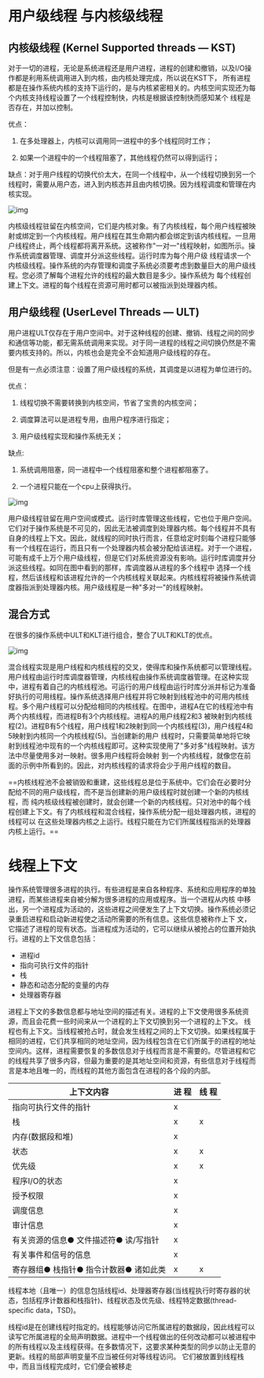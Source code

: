 # **用户级线程** 与内核级线程



## **内核级线程** **(Kernel Supported threads** **—** **KST)** 

对于一切的进程，无论是系统进程还是用户进程，进程的创建和撤销，以及I/O操作都是利用系统调用进入到内核，由内核处理完成，所以说在KST下， 所有进程都是在操作系统内核的支持下运行的，是与内核紧密相关的。内核空间实现还为每个内核支持线程设置了一个线程控制快，内核是根据该控制快而感知某个 线程是否存在，并加以控制。

优点：

1. 在多处理器上，内核可以调用同一进程中的多个线程同时工作；

2. 如果一个进程中的一个线程阻塞了，其他线程仍然可以得到运行；

缺点：对于用户线程的切换代价太大，在同一个线程中，从一个线程切换到另一个线程时，需要从用户态，进入到内核态并且由内核切换。因为线程调度和管理在内核实现。

![img](https://gitee.com/lzw657434763/pictures/raw/master/Blog/20211130154848.jpg)

内核级线程驻留在内核空间，它们是内核对象。有了内核线程，每个用户线程被映射或绑定到一个内核线程。用户线程在其生命期内都会绑定到该内核线程。一旦用户线程终止，两个线程都将离开系统。这被称作"一对一"线程映射，如图所示。操作系统调度器管理、调度并分派这些线程。运行时库为每个用户级 线程请求一个内核级线程。操作系统的内存管理和调度子系统必须要考虑到数量巨大的用户级线程。您必须了解每个进程允许的线程的最大数目是多少。操作系统为 每个线程创建上下文。进程的每个线程在资源可用时都可以被指派到处理器内核。 

 

## **用户级线程** **(UserLevel Threads**    **—** **ULT)**

用户进程ULT仅存在于用户空间中。对于这种线程的创建、撤销、线程之间的同步和通信等功能，都无需系统调用来实现。对于同一进程的线程之间切换仍然是不需要内核支持的。所以，内核也会是完全不会知道用户级线程的存在。

但是有一点必须注意：设置了用户级线程的系统，其调度是以进程为单位进行的。

优点：

1. 线程切换不需要转换到内核空间，节省了宝贵的内核空间；

2. 调度算法可以是进程专用，由用户程序进行指定；

3. 用户级线程实现和操作系统无关；

缺点:

1. 系统调用阻塞，同一进程中一个线程阻塞和整个进程都阻塞了。

2. 一个进程只能在一个cpu上获得执行。

![img](https://gitee.com/lzw657434763/pictures/raw/master/Blog/20211130155624.jpg)

用户级线程驻留在用户空间或模式。运行时库管理这些线程，它也位于用户空间。它们对于操作系统是不可见的，因此无法被调度到处理器内核。每个线程并不具有 自身的线程上下文。因此，就线程的同时执行而言，任意给定时刻每个进程只能够有一个线程在运行，而且只有一个处理器内核会被分配给该进程。对于一个进程，可能有成千上万个用户级线程，但是它们对系统资源没有影响。运行时库调度并分派这些线程。如同在图中看到的那样，库调度器从进程的多个线程中 选择一个线程，然后该线程和该进程允许的一个内核线程关联起来。内核线程将被操作系统调度器指派到处理器内核。用户级线程是一种"多对一"的线程映射。

 

## **混合方式**

在很多的操作系统中ULT和KLT进行组合，整合了ULT和KLT的优点。

![img](https://gitee.com/lzw657434763/pictures/raw/master/Blog/20211130155811.jpg)

混合线程实现是用户线程和内核线程的交叉，使得库和操作系统都可以管理线程。用户线程由运行时库调度器管理，内核线程由操作系统调度器管理。在这种实现 中，进程有着自己的内核线程池。可运行的用户线程由运行时库分派并标记为准备好执行的可用线程。操作系统选择用户线程并将它映射到线程池中的可用内核线 程。多个用户线程可以分配给相同的内核线程。在图中，进程A在它的线程池中有两个内核线程，而进程B有3个内核线程。进程A的用户线程2和3 被映射到内核线程(2)。进程B有5个线程，用户线程1和2映射到同一个内核线程(3)，用户线程4和5映射到内核同一个内核线程(5)。当创建新的用户 线程时，只需要简单地将它映射到线程池中现有的一个内核线程即可。这种实现使用了"多对多"线程映射。该方法中尽量使用多对一映射。很多用户线程将会映射 到一个内核线程，就像您在前面的示例中所看到的。因此，对内核线程的请求将会少于用户线程的数目。



==内核线程池不会被销毁和重建，这些线程总是位于系统中。它们会在必要时分配给不同的用户级线程，而不是当创建新的用户级线程时就创建一个新的内核线程，而 纯内核级线程被创建时，就会创建一个新的内核线程。只对池中的每个线程创建上下文。有了内核线程和混合线程，操作系统分配一组处理器内核，进程的线程可以 在这些处理器内核之上运行。线程只能在为它们所属线程指派的处理器内核上运行。==



# **线程上下文**

操作系统管理很多进程的执行。有些进程是来自各种程序、系统和应用程序的单独进程，而某些进程来自被分解为很多进程的应用或程序。当一个进程从内核 中移出，另一个进程成为活动的，这些进程之间便发生了上下文切换。操作系统必须记录重启进程和启动新进程使之活动所需要的所有信息。这些信息被称作上下 文，它描述了进程的现有状态。当进程成为活动的，它可以继续从被抢占的位置开始执行。进程的上下文信息包括：

- 进程id
- 指向可执行文件的指针
- 栈
- 静态和动态分配的变量的内存
- 处理器寄存器



​	进程上下文的多数信息都与地址空间的描述有关。进程的上下文使用很多系统资源，而且会花费一些时间来从一个进程的上下文切换到另一个进程的上下文。 线程也有上下文。当线程被抢占时，就会发生线程之间的上下文切换。如果线程属于相同的进程，它们共享相同的地址空间，因为线程包含在它们所属于的进程的地址空间内。这样，进程需要恢复的多数信息对于线程而言是不需要的。尽管进程和它的线程共享了很多内容，但最为重要的是其地址空间和资源，有些信息对于线程而言是本地且唯一的，而线程的其他方面包含在进程的各个段的内部。



| 上下文内容                             | 进  程 | 线  程 |
| -------------------------------------- | ------ | ------ |
| 指向可执行文件的指针                   | x      |        |
| 栈                                     | x      | x      |
| 内存(数据段和堆)                       | x      |        |
| 状态                                   | x      | x      |
| 优先级                                 | x      | x      |
| 程序I/O的状态                          | x      |        |
| 授予权限                               | x      |        |
| 调度信息                               | x      |        |
| 审计信息                               | x      |        |
| 有关资源的信息● 文件描述符● 读/写指针  | x      |        |
| 有关事件和信号的信息                   | x      |        |
| 寄存器组● 栈指针● 指令计数器● 诸如此类 | x      | x      |


线程本地（且唯一）的信息包括线程id、处理器寄存器(当线程执行时寄存器的状态，包括程序计数器和栈指针)、线程状态及优先级、线程特定数据(thread-specific data，TSD)。

线程id是在创建线程时指定的。线程能够访问它所属进程的数据段，因此线程可以读写它所属进程的全局声明数据。进程中一个线程做出的任何改动都可以被进程中的所有线程以及主线程获得。在多数情况下，这要求某种类型的同步以防止无意的更新。线程的局部声明变量不应当被任何对等线程访问。 它们被放置到线程栈中，而且当线程完成时，它们便会被移走